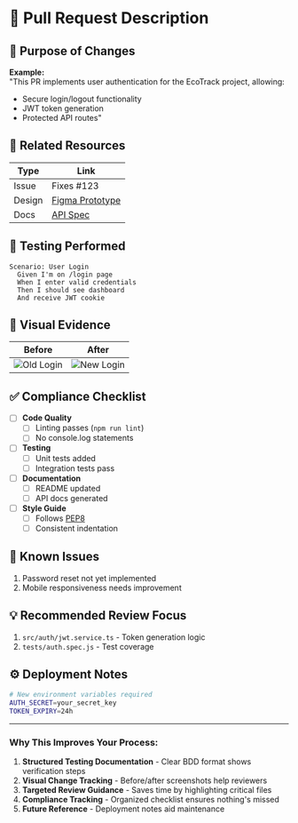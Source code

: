 # 📌 Pull Request Description

## 🎯 Purpose of Changes
<!-- Clearly explain what problem this solves or what feature it adds -->
**Example:**  
"This PR implements user authentication for the EcoTrack project, allowing:  
- Secure login/logout functionality  
- JWT token generation  
- Protected API routes"

## 🔗 Related Resources
| Type | Link |  
|------|------|  
| Issue | Fixes #123 |  
| Design | [Figma Prototype](url) |  
| Docs | [API Spec](url) |  

## 🧪 Testing Performed
<!-- Detail how you verified your changes work -->
```gherkin
Scenario: User Login
  Given I'm on /login page
  When I enter valid credentials
  Then I should see dashboard
  And receive JWT cookie
```

## 📸 Visual Evidence
| Before | After |  
|--------|-------|  
| ![Old Login](https://via.placeholder.com/300x200?text=No+Auth) | ![New Login](https://via.placeholder.com/300x200?text=Secure+Login) |  

## ✅ Compliance Checklist
- [ ] **Code Quality**  
  - [ ] Linting passes (`npm run lint`)  
  - [ ] No console.log statements  
- [ ] **Testing**  
  - [ ] Unit tests added  
  - [ ] Integration tests pass  
- [ ] **Documentation**  
  - [ ] README updated  
  - [ ] API docs generated  
- [ ] **Style Guide**  
  - [ ] Follows [PEP8](https://peps.python.org/pep-0008/)  
  - [ ] Consistent indentation  

## 🚧 Known Issues
<!-- List any limitations or TODOs -->
1. Password reset not yet implemented  
2. Mobile responsiveness needs improvement  

## 💡 Recommended Review Focus
<!-- Guide reviewers to critical changes -->
1. `src/auth/jwt.service.ts` - Token generation logic  
2. `tests/auth.spec.js` - Test coverage  

## ⚙️ Deployment Notes
```bash
# New environment variables required
AUTH_SECRET=your_secret_key
TOKEN_EXPIRY=24h
```

---

### Why This Improves Your Process:
1. **Structured Testing Documentation** - Clear BDD format shows verification steps
2. **Visual Change Tracking** - Before/after screenshots help reviewers
3. **Targeted Review Guidance** - Saves time by highlighting critical files
4. **Compliance Tracking** - Organized checklist ensures nothing's missed
5. **Future Reference** - Deployment notes aid maintenance
